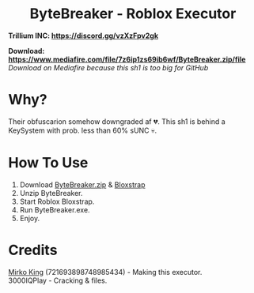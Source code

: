 <h1 align="center">ByteBreaker - Roblox Executor</h1>

**Trillium INC: https://discord.gg/vzXzFpv2gk**

**Download: https://www.mediafire.com/file/7z6ip1zs69ib6wf/ByteBreaker.zip/file** <br/>
*Download on Mediafire because this sh1 is too big for GitHub*

# Why?

Their obfuscarion somehow downgraded af 💔. This sh1 is behind a KeySystem with prob. less than 60% sUNC 💀.

# How To Use
1. Download [ByteBreaker.zip](https://www.mediafire.com/file/7z6ip1zs69ib6wf/ByteBreaker.zip/file) & [Bloxstrap](https://github.com/bloxstraplabs/bloxstrap)
2. Unzip ByteBreaker.
3. Start Roblox Bloxstrap.
4. Run ByteBreaker.exe.
5. Enjoy.

# Credits
[Mirko King](https://www.youtube.com/@MIRKOKING) (721693898748985434) - Making this executor. </br>
3000IQPlay - Cracking & files. </br>
